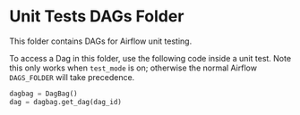 <!--
 Licensed to the Apache Software Foundation (ASF) under one
 or more contributor license agreements.  See the NOTICE file
 distributed with this work for additional information
 regarding copyright ownership.  The ASF licenses this file
 to you under the Apache License, Version 2.0 (the
 "License"); you may not use this file except in compliance
 with the License.  You may obtain a copy of the License at

   http://www.apache.org/licenses/LICENSE-2.0

 Unless required by applicable law or agreed to in writing,
 software distributed under the License is distributed on an
 "AS IS" BASIS, WITHOUT WARRANTIES OR CONDITIONS OF ANY
 KIND, either express or implied.  See the License for the
 specific language governing permissions and limitations
 under the License.
-->

# Unit Tests DAGs Folder

This folder contains DAGs for Airflow unit testing.

To access a Dag in this folder, use the following code inside a unit test. Note this only works when `test_mode` is on; otherwise the normal Airflow `DAGS_FOLDER` will take precedence.

```python
dagbag = DagBag()
dag = dagbag.get_dag(dag_id)
```
